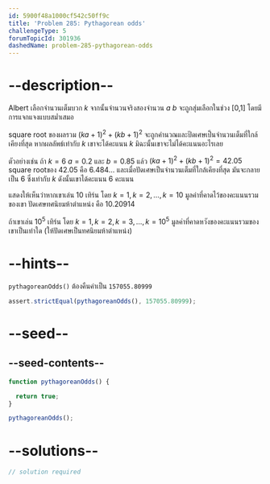 ```yaml
---
id: 5900f48a1000cf542c50ff9c
title: 'Problem 285: Pythagorean odds'
challengeType: 5
forumTopicId: 301936
dashedName: problem-285-pythagorean-odds
---
```


# --description--

Albert เลือกจำนวนเต็มบวก $k$ จากนั้นจำนวนจริงสองจำนวน $a$ $b$ จะถูกสุ่มเลือกในช่วง [0,1] โดยมีการแจกแจงแบบสม่ำเสมอ

square root ของผลรวม ${(ka + 1)}^2 + {(kb + 1)}^2$ จะถูกคำนวณและปัดเศษเป็นจำนวนเต็มที่ใกล้เคียงที่สุด หากผลลัพธ์เท่ากับ $k$ เขาจะได้คะแนน $k$ มิฉะนั้นเขาจะไม่ได้คะแนนอะไรเลย

ตัวอย่างเช่น ถ้า $k = 6$ $a = 0.2$ และ $b = 0.85$ แล้ว ${(ka + 1)}^2 + {(kb + 1)}^2 = 42.05$ square rootของ 42.05 คือ 6.484... และเมื่อปัดเศษเป็นจำนวนเต็มที่ใกล้เคียงที่สุด มันจะกลายเป็น 6 ซึ่งเท่ากับ $k$ ดังนั้นเขาได้คะแนน 6 คะแนน

แสดงให้เห็นว่าหากเขาเล่น 10 เทิร์น โดย $k = 1, k = 2, \ldots, k = 10$ มูลค่าที่คาดไว้ของคะแนนรวมของเขา ปัดเศษทศนิยมห้าตำแหน่ง คือ 10.20914

ถ้าเขาเล่น ${10}^5$ เทิร์น โดย $k = 1, k = 2, k = 3, \ldots, k = {10}^5$ มูลค่าที่คาดหวังของคะแนนรวมของเขาเป็นเท่าใด (ให้ปัดเศษเป็นทศนิยมห้าตำแหน่ง)

# --hints--

`pythagoreanOdds()` ต้องคืนค่าเป็น `157055.80999`

```js
assert.strictEqual(pythagoreanOdds(), 157055.80999);
```

# --seed--

## --seed-contents--

```js
function pythagoreanOdds() {

  return true;
}

pythagoreanOdds();
```

# --solutions--

```js
// solution required
```
